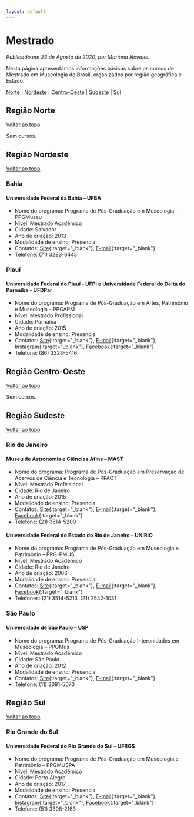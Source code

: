 ```yaml
---
layout: default
---
```


# Mestrado

_Publicado em 23 de Agosto de 2020, por Mariana Novaes._

Nesta página apresentamos informações básicas sobre os cursos de Mestrado em Museologia do Brasil, organizados por região geográfica e Estado.

[Norte](#região-norte) | [Nordeste](#região-nordeste) | [Centro-Oeste](#região-centro-oeste) | [Sudeste](#região-sudeste) | [Sul](#região-sul)

## Região Norte
[Voltar ao topo](#mestrado)

Sem cursos.

## Região Nordeste
[Voltar ao topo](#mestrado)

### Bahia

#### Universidade Federal da Bahia – UFBA
- Nome do programa: Programa de Pós-Graduação em Museologia – PPGMuseu
- Nível: Mestrado Acadêmico
- Cidade: Salvador
- Ano de criação: 2013
- Modalidade de ensino: Presencial
- Contatos: [Site](http://www.ppgmuseu.ffch.ufba.br/){:target="_blank"}, [E-mail](mailto:ppgmuseu@ufba.br){:target="_blank"}
- Telefone: (71) 3283-6445

### Piauí

#### Universidade Federal do Piauí - UFPI e Universidade Federal do Delta do Parnaíba - UFDPar
- Nome do programa: Programa de Pós-Graduação em Artes, Patrimônio e Museologia – PPGAPM
- Nível: Mestrado Profissional
- Cidade: Parnaíba
- Ano de criação: 2015
- Modalidade de ensino: Presencial
- Contatos: [Site](http://www.posgraduacao.ufpi.br//museologia){:target="_blank"}, [E-mail](mailto:mapm@ufpi.edu.br){:target="_blank"}, [Instagram](https://www.instagram.com/museologiapiaui/){:target="_blank"}, [Facebook](https://www.facebook.com/museologiapiaui){:target="_blank"}
- Telefone: (86) 3323-5416

## Região Centro-Oeste
[Voltar ao topo](#mestrado)

Sem cursos.

## Região Sudeste
[Voltar ao topo](#mestrado)

### Rio de Janeiro

#### Museu de Astronomia e Ciências Afins – MAST
- Nome do programa: Programa de Pós-Graduação em Preservação de Acervos de Ciência e Tecnologia – PPACT
- Nível: Mestrado Profissional
- Cidade: Rio de Janeiro
- Ano de criação: 2015
- Modalidade de ensino: Presencial
- Contatos: [Site](http://site.mast.br/ppact/index.html){:target="_blank"}, [E-mail](mailto:ppact.mestrado@mast.br){:target="_blank"}, [Facebook](https://www.facebook.com/PPACT/){:target="_blank"}
- Telefone: (21) 3514-5200

#### Universidade Federal do Estado do Rio de Janeiro – UNIRIO
- Nome do programa: Programa de Pós-Graduação em Museologia e Patrimônio – PPG-PMUS
- Nível: Mestrado Acadêmico
- Cidade: Rio de Janeiro
- Ano de criação: 2006
- Modalidade de ensino: Presencial
- Contatos: [Site](http://www.unirio.br/ppg-pmus/){:target="_blank"}, [E-mail](mailto:secretariappg-pmus@unirio.br){:target="_blank"}, [Facebook](https://www.facebook.com/ppgpmus/){:target="_blank"}
- Telefones: (21) 3514-5213, (21) 2542-1031


### São Paulo

#### Universidade de São Paulo – USP
- Nome do programa: Programa de Pós-Graduação Interunidades em Museologia – PPGMus
- Nível: Mestrado Acadêmico
- Cidade: São Paulo
- Ano de criação: 2012
- Modalidade de ensino: Presencial
- Contatos: [Site](https://sites.usp.br/ppgmus/){:target="_blank"}, [E-mail](mailto:pos.mae@usp.br){:target="_blank"}
- Telefone: (11) 3091-5070

## Região Sul
[Voltar ao topo](#mestrado)

### Rio Grande do Sul

#### Universidade Federal do Rio Grande do Sul – UFRGS
- Nome do programa: Programa de Pós-Graduação em Museologia e Patrimônio – PPGMUSPA
- Nível: Mestrado Acadêmico
- Cidade: Porto Alegre
- Ano de criação: 2017
- Modalidade de ensino: Presencial
- Contatos: [Site](http://www.ufrgs.br/ppgmuspa){:target="_blank"}, [E-mail](mailto:ppgmuspa@ufrgs.br){:target="_blank"}, [Instagram](https://www.instagram.com/ppgmuspa/){:target="_blank"}, [Facebook](https://www.facebook.com/ppgmuspaufrgs/){:target="_blank"}
- Telefone: (51) 3308-2163
